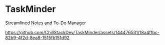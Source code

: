 # TaskMinder
Streamlined Notes and To-Do Manager




https://github.com/ChillStackDev/TaskMinder/assets/144476531/18a4ffbc-82b9-4f2d-8ea8-1515fb151d92

